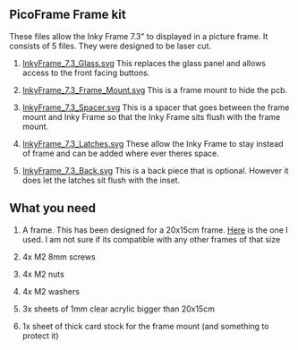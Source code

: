 ## PicoFrame Frame kit

These files allow the Inky Frame 7.3" to displayed in a picture frame. It consists of 5 files. They were designed to be laser cut.

1. [InkyFrame_7.3_Glass.svg](https://www.tinkercad.com/things/ipzZO23xBU7-inkyframe73glass)
  This replaces the glass panel and allows access to the front facing buttons.

2. [InkyFrame_7.3_Frame_Mount.svg](https://www.tinkercad.com/things/iCAjfUwoXZl-inkyframe73framemount)
  This is a frame mount to hide the pcb.

3. [InkyFrame_7.3_Spacer.svg](https://www.tinkercad.com/things/fhD4mlg99oc-inkyframe73spacer)
  This is a spacer that goes between the frame mount and Inky Frame so that the Inky Frame sits flush with the frame mount.

4. [InkyFrame_7.3_Latches.svg](https://www.tinkercad.com/things/6E6DJKAskuz-inkyframe73latches)
  These allow the Inky Frame to stay instead of frame and can be added where ever theres space.

5. [InkyFrame_7.3_Back.svg](https://www.tinkercad.com/things/eloPaItMiAw-inkyframe73back)
  This is a back piece that is optional. However it does let the latches sit flush with the inset.

## What you need

1. A frame. This has been designed for a 20x15cm frame. [Here](https://www.amazon.co.uk/dp/B09B9XT2C5?ref=ppx_yo2ov_dt_b_product_details&th=1) is the one I used. I am not sure if its compatible with any other frames of that size

2. 4x M2 8mm screws

3. 4x M2 nuts

4. 4x M2 washers

5. 3x sheets of 1mm clear acrylic bigger than 20x15cm

6. 1x sheet of thick card stock for the frame mount (and something to protect it)
